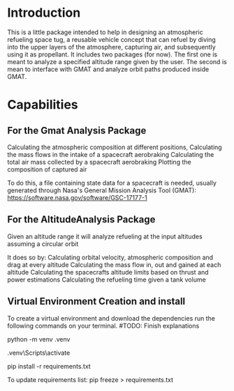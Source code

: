 # Introduction
This is a little package intended to help in designing an atmospheric refueling space tug, a reusable vehicle concept that can refuel by diving into the upper layers of the atmosphere, capturing air, and subsequently using it as propellant. It includes two packages (for now). The first one is meant to analyze a specified altitude range given by the user. The second is mean to interface with GMAT and analyze orbit paths produced inside GMAT.


# Capabilities

## For the Gmat Analysis Package
Calculating the atmospheric composition at different positions,
Calculating the mass flows in the intake of a spacecraft aerobraking
Calculating the total air mass collected by a spacecraft aerobraking
Plotting the composition of captured air

To do this, a file containing state data for a spacecraft is needed, usually generated through Nasa's General Mission Analysis Tool (GMAT): https://software.nasa.gov/software/GSC-17177-1 


## For the AltitudeAnalysis Package
Given an altitude range it will analyze refueling at the input altitudes assuming a circular orbit

It does so by:
Calculating orbital velocity, atmospheric composition and drag at every altitude
Calculating the mass flow in, out and gained at each altitude
Calculating the spacecrafts altitude limits based on thrust and power estimations
Calculating the refueling time given a tank volume


## Virtual Environment Creation and install
To create a virtual environment and download the dependencies run the following commands on your terminal.
#TODO: Finish explanations


python -m venv .venv

.venv\Scripts\activate 

pip install -r requirements.txt


To update requirements list:
pip freeze > requirements.txt

